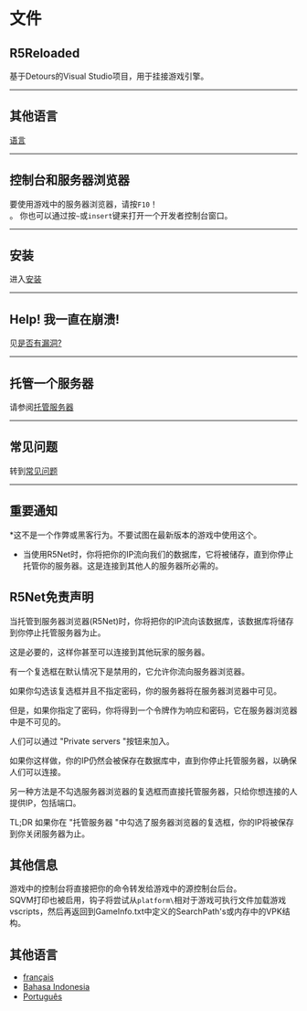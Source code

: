 # **文件**

## R5Reloaded

基于Detours的Visual Studio项目，用于挂接游戏引擎。

---
## 其他语言

[语言](#其他语言)

---
## 控制台和服务器浏览器
要使用游戏中的服务器浏览器，请按`F10`！<br/>。
你也可以通过按`~`或`insert`键来打开一个开发者控制台窗口。

---
## 安装

进入[安装](installation/install)

---
## Help! 我一直在崩溃!

见[是否有漏洞?](faq/faq#是否有漏洞)

---
## 托管一个服务器

请参阅[托管服务器](servers/hosting)

---
## 常见问题

转到[常见问题](faq/faq)

---

## 重要通知
*这不是一个作弊或黑客行为。不要试图在最新版本的游戏中使用这个。
* 当使用R5Net时，你将把你的IP流向我们的数据库，它将被储存，直到你停止托管你的服务器。这是连接到其他人的服务器所必需的。

## R5Net免责声明

当托管到服务器浏览器(R5Net)时，你将把你的IP流向该数据库，该数据库将储存到你停止托管服务器为止。

这是必要的，这样你甚至可以连接到其他玩家的服务器。

有一个复选框在默认情况下是禁用的，它允许你流向服务器浏览器。

如果你勾选该复选框并且不指定密码，你的服务器将在服务器浏览器中可见。

但是，如果你指定了密码，你将得到一个令牌作为响应和密码，它在服务器浏览器中是不可见的。

人们可以通过 "Private servers "按钮来加入。

如果你这样做，你的IP仍然会被保存在数据库中，直到你停止托管服务器，以确保人们可以连接。

另一种方法是不勾选服务器浏览器的复选框而直接托管服务器，只给你想连接的人提供IP，包括端口。

TL;DR 如果你在 "托管服务器 "中勾选了服务器浏览器的复选框，你的IP将被保存到你关闭服务器为止。

## 其他信息
游戏中的控制台将直接把你的命令转发给游戏中的源控制台后台。<br/>
SQVM打印也被启用，钩子将尝试从`platform\`相对于游戏可执行文件加载游戏vscripts，然后再返回到GameInfo.txt中定义的SearchPath's或内存中的VPK结构。

## 其他语言
 - [français](languages/fr)
 - [Bahasa Indonesia](languages/id)
 - [Português](languages/pt-br)
